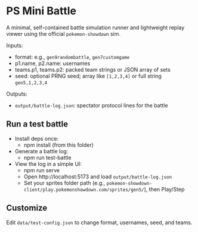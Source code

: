 # PS Mini Battle

A minimal, self-contained battle simulation runner and lightweight replay viewer using the official `pokemon-showdown` sim.

Inputs:
- format: e.g., `gen9randombattle`, `gen7customgame`
- p1.name, p2.name: usernames
- teams.p1, teams.p2: packed team strings or JSON array of sets
- seed: optional PRNG seed; array like `[1,2,3,4]` or full string `gen5,1,2,3,4`

Outputs:
- `output/battle-log.json`: spectator protocol lines for the battle

## Run a test battle

- Install deps once:
  - npm install (from this folder)
- Generate a battle log:
  - npm run test-battle
- View the log in a simple UI:
  - npm run serve
  - Open http://localhost:5173 and load `output/battle-log.json`
  - Set your sprites folder path (e.g., `pokemon-showdown-client/play.pokemonshowdown.com/sprites/gen5/`), then Play/Step

## Customize

Edit `data/test-config.json` to change format, usernames, seed, and teams.
